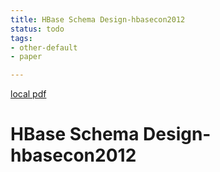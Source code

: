 ```yaml
---
title: HBase Schema Design-hbasecon2012
status: todo
tags:
- other-default
- paper

---
```


[local pdf](../../../pdfs/HBase%20Schema%20Design-hbasecon2012.pdf)

# HBase Schema Design-hbasecon2012
